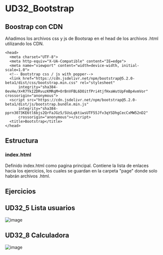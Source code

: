 # UD32_Bootstrap

## Boostrap con CDN

Añadimos los archivos css y js de Bootsrap en el head de los archivos .html utilizando los CDN.
  
  ```
<head>
    <meta charset="UTF-8">
    <meta http-equiv="X-UA-Compatible" content="IE=edge">
    <meta name="viewport" content="width=device-width, initial-scale=1.0">
    <!-- Bootstrap css / js with popper-->
    <link href="https://cdn.jsdelivr.net/npm/bootstrap@5.2.0-beta1/dist/css/bootstrap.min.css" rel="stylesheet"
        integrity="sha384-0evHe/X+R7YkIZDRvuzKMRqM+OrBnVFBL6DOitfPri4tjfHxaWutUpFmBp4vmVor" crossorigin="anonymous">
    <script src="https://cdn.jsdelivr.net/npm/bootstrap@5.2.0-beta1/dist/js/bootstrap.bundle.min.js"
        integrity="sha384-pprn3073KE6tl6bjs2QrFaJGz5/SUsLqktiwsUTF55Jfv3qYSDhgCecCxMW52nD2"
        crossorigin="anonymous"></script>
    <title>Bootstrap</title>
</head>
  
  ```

## Estructura

### index.html
Definido index.html como pagina principal. Contiene la lista de enlaces hacia los ejercicios, los cuales se guardan en la carpeta "page" donde solo habrán archivos .html.

## Ejercicios

## UD32_5 Lista usuarios

![image](https://user-images.githubusercontent.com/67373492/171494194-39649437-acdd-4c58-b09f-f7c39dd7f59b.png)

## UD32_8 Calculadora

![image](https://user-images.githubusercontent.com/67373492/171494053-44cce67d-830f-4c40-a31e-7175fd3f4f6a.png)

